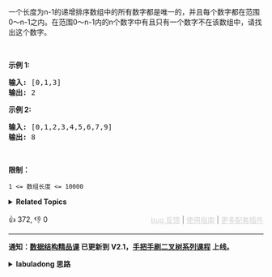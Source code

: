 <p>一个长度为n-1的递增排序数组中的所有数字都是唯一的，并且每个数字都在范围0～n-1之内。在范围0～n-1内的n个数字中有且只有一个数字不在该数组中，请找出这个数字。</p>

<p>&nbsp;</p>

<p><strong>示例 1:</strong></p>

<pre><strong>输入:</strong> [0,1,3]
<strong>输出:</strong> 2
</pre>

<p><strong>示例&nbsp;2:</strong></p>

<pre><strong>输入:</strong> [0,1,2,3,4,5,6,7,9]
<strong>输出:</strong> 8</pre>

<p>&nbsp;</p>

<p><strong>限制：</strong></p>

<p><code>1 &lt;= 数组长度 &lt;= 10000</code></p>

<details><summary><strong>Related Topics</strong></summary>位运算 | 数组 | 哈希表 | 数学 | 二分查找</details><br>

<div>👍 372, 👎 0<span style='float: right;'><span style='color: gray;'><a href='https://github.com/labuladong/fucking-algorithm/discussions/939' target='_blank' style='color: lightgray;text-decoration: underline;'>bug 反馈</a> | <a href='https://labuladong.gitee.io/article/fname.html?fname=jb插件简介' target='_blank' style='color: lightgray;text-decoration: underline;'>使用指南</a> | <a href='https://labuladong.github.io/algo/images/others/%E5%85%A8%E5%AE%B6%E6%A1%B6.jpg' target='_blank' style='color: lightgray;text-decoration: underline;'>更多配套插件</a></span></span></div>

<div id="labuladong"><hr>

**通知：[数据结构精品课](https://aep.h5.xeknow.com/s/1XJHEO) 已更新到 V2.1，[手把手刷二叉树系列课程](https://aep.xet.tech/s/3YGcq3) 上线。**

<details><summary><strong>labuladong 思路</strong></summary>

## 基本思路

这道题考察 [二分查找算法](https://labuladong.github.io/article/fname.html?fname=二分查找详解)。常规的二分搜索让你在 `nums` 中搜索目标值 `target`，但这道题没有给你一个显式的 `target`，怎么办呢？

其实，二分搜索的关键在于，**你是否能够找到一些规律，能够在搜索区间中一次排除掉一半**。比如让你在 `nums` 中搜索 `target`，你可以通过判断 `nums[mid]` 和 `target` 的大小关系判断 `target` 在左边还是右边，一次排除半个数组。

所以这道题的关键是，你是否能够找到一些规律，能够判断缺失的元素在哪一边？

其实是有规律的，你可以观察 `nums[mid]` 和 `mid` 的关系，如果 `nums[mid]` 和 `mid` 相等，则缺失的元素在右半边，如果 `nums[mid]` 和 `mid` 不相等，则缺失的元素在左半边。

[二分查找算法](https://labuladong.github.io/article/fname.html?fname=二分查找详解) 中说到了二分搜索的几种形式，我就用搜索左侧边界的二分搜索定位缺失的元素位置。

**标签：[二分搜索](https://mp.weixin.qq.com/mp/appmsgalbum?__biz=MzAxODQxMDM0Mw==&action=getalbum&album_id=2120601117519675393)，[数组](https://mp.weixin.qq.com/mp/appmsgalbum?__biz=MzAxODQxMDM0Mw==&action=getalbum&album_id=2120601117519675393)**

## 解法代码

<div class="tab-panel"><div class="tab-nav">
<button data-tab-item="cpp" class="tab-nav-button btn " data-tab-group="default" onclick="switchTab(this)">cpp🤖</button>

<button data-tab-item="python" class="tab-nav-button btn " data-tab-group="default" onclick="switchTab(this)">python🤖</button>

<button data-tab-item="java" class="tab-nav-button btn active" data-tab-group="default" onclick="switchTab(this)">java🟢</button>

<button data-tab-item="go" class="tab-nav-button btn " data-tab-group="default" onclick="switchTab(this)">go🤖</button>

<button data-tab-item="javascript" class="tab-nav-button btn " data-tab-group="default" onclick="switchTab(this)">javascript🤖</button>
</div><div class="tab-content">
<div data-tab-item="cpp" class="tab-item " data-tab-group="default"><div class="highlight">

```cpp
// 注意：cpp 代码由 chatGPT🤖 根据我的 java 代码翻译，旨在帮助不同背景的读者理解算法逻辑。
// 本代码已经通过力扣的测试用例，应该可直接成功提交。

class Solution {
public:
    int missingNumber(vector<int>& nums) {
        // 搜索左侧的二分搜索
        int left = 0, right = nums.size() - 1;
        while (left <= right) {
            int mid = left + (right - left) / 2;
            if (nums[mid] > mid) {
                // mid 和 nums[mid] 不对应，说明左边有元素缺失
                right = mid - 1;
            } else {
                // mid 和 nums[mid] 对应，说明元素缺失在右边
                left = mid + 1;
            }
        }
        return left;
    }
};
```

</div></div>

<div data-tab-item="python" class="tab-item " data-tab-group="default"><div class="highlight">

```python
# 注意：python 代码由 chatGPT🤖 根据我的 java 代码翻译，旨在帮助不同背景的读者理解算法逻辑。
# 本代码已经通过力扣的测试用例，应该可直接成功提交。

class Solution:
    def missingNumber(self, nums: List[int]) -> int:
        # 搜索左侧的二分搜索
        left, right = 0, len(nums) - 1
        while left <= right:
            mid = left + (right - left) // 2
            if nums[mid] > mid:
                # mid 和 nums[mid] 不对应，说明左边有元素缺失
                right = mid - 1
            else:
                # mid 和 nums[mid] 对应，说明元素缺失在右边
                left = mid + 1
        return left
```

</div></div>

<div data-tab-item="java" class="tab-item active" data-tab-group="default"><div class="highlight">

```java
class Solution {
    public int missingNumber(int[] nums) {
        // 搜索左侧的二分搜索
        int left = 0, right = nums.length - 1;
        while (left <= right) {
            int mid = left + (right - left) / 2;
            if (nums[mid] > mid) {
                // mid 和 nums[mid] 不对应，说明左边有元素缺失
                right = mid - 1;
            } else {
                // mid 和 nums[mid] 对应，说明元素缺失在右边
                left = mid + 1;
            }
        }
        return left;
    }
}
```

</div></div>

<div data-tab-item="go" class="tab-item " data-tab-group="default"><div class="highlight">

```go
// 注意：go 代码由 chatGPT🤖 根据我的 java 代码翻译，旨在帮助不同背景的读者理解算法逻辑。
// 本代码已经通过力扣的测试用例，应该可直接成功提交。

// missingNumber returns the missing number in the given array using binary search
func missingNumber(nums []int) int {
    // 搜索左侧的二分搜索
    left, right := 0, len(nums)-1

    for left <= right {
        mid := left + (right - left) / 2
        if nums[mid] > mid {
            // mid 和 nums[mid] 不对应，说明左边有元素缺失
            right = mid - 1
        } else {
            // mid 和 nums[mid] 对应，说明元素缺失在右边
            left = mid + 1
        }
    }

    return left
}
```

</div></div>

<div data-tab-item="javascript" class="tab-item " data-tab-group="default"><div class="highlight">

```javascript
// 注意：javascript 代码由 chatGPT🤖 根据我的 java 代码翻译，旨在帮助不同背景的读者理解算法逻辑。
// 本代码已经通过力扣的测试用例，应该可直接成功提交。

var missingNumber = function(nums) {
    // 搜索左侧的二分搜索
    var left = 0, right = nums.length - 1;
    while (left <= right) {
        var mid = left + Math.floor((right - left) / 2);
        if (nums[mid] > mid) {
            // mid 和 nums[mid] 不对应，说明左边有元素缺失
            right = mid - 1;
        } else {
            // mid 和 nums[mid] 对应，说明元素缺失在右边
            left = mid + 1;
        }
    }
    return left;
}
```

</div></div>
</div></div>

</details>
</div>



